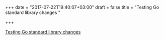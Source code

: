 +++
date = "2017-07-22T19:40:07+03:00"
draft = false
title = "Testing Go standard library changes "

+++

<p><a href="https://medium.com/@vCabbage/go-testing-standard-library-changes-1e9cbed11339">Testing Go standard library changes </a></p>